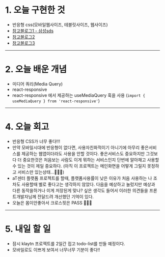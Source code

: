 # 1. 오늘 구현한 것

- 반응형 css(모바일웹사이즈, 테블릿사이즈, 웹사이즈)
- [참고블로그1 - 삼성sds](https://www.samsungsds.com/kr/insights/Responsive_web_1.html)
- [참고블로그2](https://www.nextree.co.kr/p8622/)
- [참고블로그3](https://twojobui.tistory.com/25)

<hr />

# 2. 오늘 배운 개념

- 미디어 쿼리(Media Query)
- react-responsive
- react-responsive 에서 제공하는 useMediaQuery 훅을 사용 (`import { useMediaQuery } from 'react-responsive'`)

<hr />

# 4. 오늘 회고

- 반응형 CSS가 너무 좋다!!!
- 만약 모바일시대에 반응형이 없다면, 사용자친화적이기 아니기에 아무리 좋은서비스를 제공하는 웹앱이더라도 사용을 안할 것이다. 좋은서비스도 중요하지만 그것보다 더 중요한것은 처음보는 사람도 이게 뭐하는 서비스인지 단번에 알아채고 사용할 수 있는 것이 제일 중요하다.
  (아직 이 프로젝트는 메인화면을 어떻게 그릴지 못정하고 서비스만 있는상태...🤦🏻‍♀️)
- aT센터 플랫폼 프로젝트를 할때, 플랫폼사용률이 낮은 이유가 처음 사용하는 나 조차도 사용할때 별로 좋다고는 생각하지 않았다. 다음을 예상하고 눌렀지만 예상과 다른 동작을하거나 이게 저장된게 맞나? 싶은 생각도 들어서 이러한 의견들을 프론트개발자님께 전달드려 개선했던 기억이 있다.
- 오늘은 몸이안좋아서 크로스핏은 PASS 🙅🏻‍♀️

<hr />

# 5. 내일 할 일

- 잠시 klaytn 프로젝트를 2일간 접고 todo-list를 만들 예정이다.
- 모바일로도 이쁘게 보여서 너무너무 기분이 좋다!!
